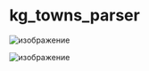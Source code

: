 ﻿# kg_towns_parser
 
 ![изображение](https://user-images.githubusercontent.com/85437587/181182605-ac9f3c3d-6c24-4fb7-b54d-05f891ef600c.png)


![изображение](https://user-images.githubusercontent.com/85437587/181182765-6fe5cef6-d118-46dc-8e87-c26952ca036a.png)

